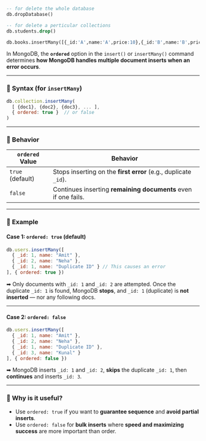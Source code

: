 ```sql

-- for delete the whole database
db.dropDatabase()

-- for delete a perticular collections
db.students.drop()

db.books.insertMany([{_id:'A',name:'A',price:10},{_id:'B',name:'B',price:20},{_id:'C',name:'C',price:30},{_id:'D',name:'D',price:40}],{ ordered: false })

```


In MongoDB, the **`ordered`** option in the `insert()` or `insertMany()` command determines **how MongoDB handles multiple document inserts when an error occurs**.

---

### 🔹 Syntax (for `insertMany`)

```javascript
db.collection.insertMany(
  [ {doc1}, {doc2}, {doc3}, ... ],
  { ordered: true }  // or false
)
```

---

### 🔹 Behavior

| `ordered` Value  | Behavior                                                        |
| ---------------- | --------------------------------------------------------------- |
| `true` (default) | Stops inserting on the **first error** (e.g., duplicate `_id`). |
| `false`          | Continues inserting **remaining documents** even if one fails.  |

---

### 🔹 Example

#### Case 1: `ordered: true` (default)

```javascript
db.users.insertMany([
  { _id: 1, name: "Amit" },
  { _id: 2, name: "Neha" },
  { _id: 1, name: "Duplicate ID" } // This causes an error
], { ordered: true })
```

➡ Only documents with `_id: 1` and `_id: 2` are attempted.
Once the duplicate `_id: 1` is found, MongoDB **stops**, and `_id: 1` (duplicate) is **not inserted** — nor any following docs.

---

#### Case 2: `ordered: false`

```javascript
db.users.insertMany([
  { _id: 1, name: "Amit" },
  { _id: 2, name: "Neha" },
  { _id: 1, name: "Duplicate ID" },
  { _id: 3, name: "Kunal" }
], { ordered: false })
```

➡ MongoDB inserts `_id: 1` and `_id: 2`, **skips** the duplicate `_id: 1`, then **continues** and inserts `_id: 3`.

---

### 🔹 Why is it useful?

* Use `ordered: true` if you want to **guarantee sequence** and **avoid partial inserts**.
* Use `ordered: false` for **bulk inserts** where **speed and maximizing success** are more important than order.